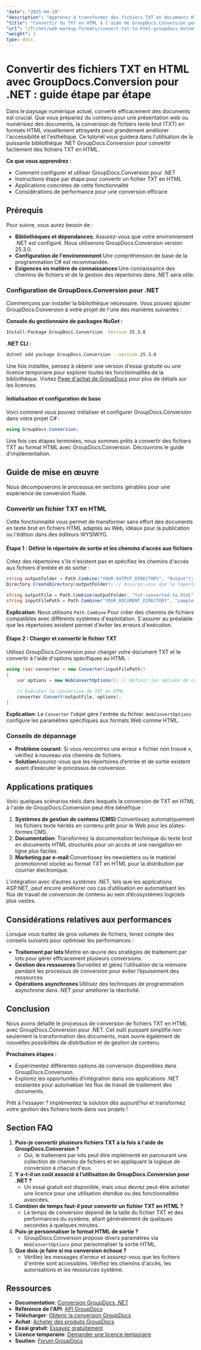 ```yaml
---
"date": "2025-04-29"
"description": "Apprenez à transformer des fichiers TXT en documents HTML de qualité professionnelle avec GroupDocs.Conversion pour .NET. Suivez notre guide détaillé étape par étape et améliorez vos compétences en conversion de documents."
"title": "Convertir du TXT en HTML à l'aide de GroupDocs.Conversion pour .NET &#58; un guide étape par étape"
"url": "/fr/net/web-markup-formats/convert-txt-to-html-groupdocs-dotnet/"
"weight": 1
type: docs
---
```

# Convertir des fichiers TXT en HTML avec GroupDocs.Conversion pour .NET : guide étape par étape

Dans le paysage numérique actuel, convertir efficacement des documents est crucial. Que vous prépariez du contenu pour une présentation web ou numérisiez des documents, la conversion de fichiers texte brut (TXT) en formats HTML visuellement attrayants peut grandement améliorer l'accessibilité et l'esthétique. Ce tutoriel vous guidera dans l'utilisation de la puissante bibliothèque .NET GroupDocs.Conversion pour convertir facilement des fichiers TXT en HTML.

**Ce que vous apprendrez :**
- Comment configurer et utiliser GroupDocs.Conversion pour .NET
- Instructions étape par étape pour convertir un fichier TXT en HTML
- Applications concrètes de cette fonctionnalité
- Considérations de performance pour une conversion efficace

## Prérequis
Pour suivre, vous aurez besoin de :
- **Bibliothèques et dépendances**: Assurez-vous que votre environnement .NET est configuré. Nous utiliserons GroupDocs.Conversion version 25.3.0.
- **Configuration de l'environnement**:Une compréhension de base de la programmation C# est recommandée.
- **Exigences en matière de connaissances**:Une connaissance des chemins de fichiers et de la gestion des répertoires dans .NET sera utile.

### Configuration de GroupDocs.Conversion pour .NET
Commençons par installer la bibliothèque nécessaire. Vous pouvez ajouter GroupDocs.Conversion à votre projet de l'une des manières suivantes :

**Console du gestionnaire de packages NuGet :**

```bash
Install-Package GroupDocs.Conversion -Version 25.3.0
```

**.NET CLI :**

```bash
dotnet add package GroupDocs.Conversion --version 25.3.0
```

Une fois installée, pensez à obtenir une version d'essai gratuite ou une licence temporaire pour explorer toutes les fonctionnalités de la bibliothèque. Visitez [Page d'achat de GroupDocs](https://purchase.groupdocs.com/buy) pour plus de détails sur les licences.

#### Initialisation et configuration de base
Voici comment vous pouvez initialiser et configurer GroupDocs.Conversion dans votre projet C# :

```csharp
using GroupDocs.Conversion;
```

Une fois ces étapes terminées, nous sommes prêts à convertir des fichiers TXT au format HTML avec GroupDocs.Conversion. Découvrons le guide d'implémentation.

## Guide de mise en œuvre
Nous décomposerons le processus en sections gérables pour une expérience de conversion fluide.

### Convertir un fichier TXT en HTML
Cette fonctionnalité vous permet de transformer sans effort des documents en texte brut en fichiers HTML adaptés au Web, idéaux pour la publication ou l'édition dans des éditeurs WYSIWYG.

#### Étape 1 : Définir le répertoire de sortie et les chemins d’accès aux fichiers
Créez des répertoires s'ils n'existent pas et spécifiez les chemins d'accès aux fichiers d'entrée et de sortie :

```csharp
string outputFolder = Path.Combine("YOUR_OUTPUT_DIRECTORY", "Output");
Directory.CreateDirectory(outputFolder); // Assurez-vous que le répertoire existe

string outputFile = Path.Combine(outputFolder, "txt-converted-to.html");
string inputFilePath = Path.Combine("YOUR_DOCUMENT_DIRECTORY", "sample.txt");
```

**Explication**: Nous utilisons `Path.Combine` Pour créer des chemins de fichiers compatibles avec différents systèmes d'exploitation. S'assurer au préalable que les répertoires existent permet d'éviter les erreurs d'exécution.

#### Étape 2 : Charger et convertir le fichier TXT
Utilisez GroupDocs.Conversion pour charger votre document TXT et le convertir à l'aide d'options spécifiques au HTML :

```csharp
using (var converter = new Converter(inputFilePath))
{
    var options = new WebConvertOptions(); // Définir les options de conversion pour le format HTML
    
    // Exécuter la conversion de TXT en HTML
    converter.Convert(outputFile, options);
}
```

**Explication**: Le `Converter` l'objet gère l'entrée du fichier. `WebConvertOptions` configure les paramètres spécifiques aux formats Web comme HTML.

### Conseils de dépannage
- **Problème courant**: Si vous rencontrez une erreur « fichier non trouvé », vérifiez à nouveau vos chemins de fichiers.
- **Solution**Assurez-vous que les répertoires d’entrée et de sortie existent avant d’exécuter le processus de conversion.

## Applications pratiques
Voici quelques scénarios réels dans lesquels la conversion de TXT en HTML à l'aide de GroupDocs.Conversion peut être bénéfique :

1. **Systèmes de gestion de contenu (CMS)**:Convertissez automatiquement les fichiers texte hérités en contenu prêt pour le Web pour les plates-formes CMS.
2. **Documentation**: Transformez la documentation technique du texte brut en documents HTML structurés pour un accès et une navigation en ligne plus faciles.
3. **Marketing par e-mail**:Convertissez les newsletters ou le matériel promotionnel stocké au format TXT en HTML pour la distribution par courrier électronique.

L’intégration avec d’autres systèmes .NET, tels que les applications ASP.NET, peut encore améliorer ces cas d’utilisation en automatisant les flux de travail de conversion de contenu au sein d’écosystèmes logiciels plus vastes.

## Considérations relatives aux performances
Lorsque vous traitez de gros volumes de fichiers, tenez compte des conseils suivants pour optimiser les performances :
- **Traitement par lots**:Mettre en œuvre des stratégies de traitement par lots pour gérer efficacement plusieurs conversions.
- **Gestion des ressources**:Surveillez et gérez l’utilisation de la mémoire pendant les processus de conversion pour éviter l’épuisement des ressources.
- **Opérations asynchrones**:Utilisez des techniques de programmation asynchrone dans .NET pour améliorer la réactivité.

## Conclusion
Nous avons détaillé le processus de conversion de fichiers TXT en HTML avec GroupDocs.Conversion pour .NET. Cet outil puissant simplifie non seulement la transformation des documents, mais ouvre également de nouvelles possibilités de distribution et de gestion de contenu.

**Prochaines étapes :**
- Expérimentez différentes options de conversion disponibles dans GroupDocs.Conversion.
- Explorez les opportunités d’intégration dans vos applications .NET existantes pour automatiser les flux de travail de traitement des documents.

Prêt à l'essayer ? Implémentez la solution dès aujourd'hui et transformez votre gestion des fichiers texte dans vos projets !

## Section FAQ
1. **Puis-je convertir plusieurs fichiers TXT à la fois à l'aide de GroupDocs.Conversion ?**
   - Oui, le traitement par lots peut être implémenté en parcourant une collection de chemins de fichiers et en appliquant la logique de conversion à chacun d'eux.
2. **Y a-t-il un coût associé à l’utilisation de GroupDocs.Conversion pour .NET ?**
   - Un essai gratuit est disponible, mais vous devrez peut-être acheter une licence pour une utilisation étendue ou des fonctionnalités avancées.
3. **Combien de temps faut-il pour convertir un fichier TXT en HTML ?**
   - Le temps de conversion dépend de la taille du fichier TXT et des performances du système, allant généralement de quelques secondes à quelques minutes.
4. **Puis-je personnaliser le format HTML de sortie ?**
   - GroupDocs.Conversion propose divers paramètres via `WebConvertOptions` pour personnaliser la sortie HTML.
5. **Que dois-je faire si ma conversion échoue ?**
   - Vérifiez les messages d'erreur et assurez-vous que les fichiers d'entrée sont accessibles. Vérifiez les chemins d'accès, les autorisations et les ressources système.

## Ressources
- **Documentation**: [Conversion GroupDocs .NET](https://docs.groupdocs.com/conversion/net/)
- **Référence de l'API**: [API GroupDocs](https://reference.groupdocs.com/conversion/net/)
- **Télécharger**: [Obtenir la conversion GroupDocs](https://releases.groupdocs.com/conversion/net/)
- **Achat**: [Acheter des produits GroupDocs](https://purchase.groupdocs.com/buy)
- **Essai gratuit**: [Essayez gratuitement](https://releases.groupdocs.com/conversion/net/)
- **Licence temporaire**: [Demander une licence temporaire](https://purchase.groupdocs.com/temporary-license/)
- **Soutien**: [Forum GroupDocs](https://forum.groupdocs.com/c/conversion/10)